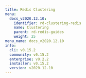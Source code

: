 ```yaml
---
title: Redis Clustering
menu:
  docs_v2020.12.10:
    identifier: rd-clustering-redis
    name: Clustering
    parent: rd-redis-guides
    weight: 25
menu_name: docs_v2020.12.10
info:
  cli: v0.15.2
  community: v0.15.2
  enterprise: v0.2.2
  installer: v0.15.2
  version: v2020.12.10
---
```


